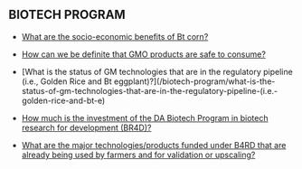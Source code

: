 ## BIOTECH PROGRAM


 - [What are the socio-economic benefits of Bt corn?](/biotech-program/what-are-the-socio-economic-benefits-of-bt-corn)
    
 - [How can we be definite that GMO products are safe to consume?](/biotech-program/how-can-we-be-definite-that-gmo-products-are-safe-to-consume)
    
 - [What is the status of GM technologies that are in the regulatory pipeline (i.e., Golden Rice and Bt eggplant)?](/biotech-program/what-is-the-status-of-gm-technologies-that-are-in-the-regulatory-pipeline-(i.e.-golden-rice-and-bt-e)
    
 - [How much is the investment of the DA Biotech Program in biotech research for development (BR4D)?](/biotech-program/how-much-is-the-investment-of-the-da-biotech-program-in-biotech-research-for-development-(br4d))
    
 - [What are the major technologies/products funded under B4RD that are already being used by farmers and for validation or upscaling?](/biotech-program/what-are-the-major-technologiesproducts-funded-under-b4rd-that-are-already-being-used-by-farmers-and)
    
